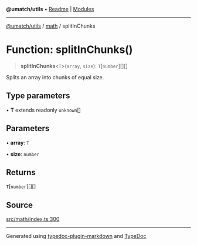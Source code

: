 **@umatch/utils** • [Readme](../../index.md) \| [Modules](../../modules.md)

***

[@umatch/utils](../../modules.md) / [math](../index.md) / splitInChunks

# Function: splitInChunks()

> **splitInChunks**\<`T`\>(`array`, `size`): `T`\[`number`\][][]

Splits an array into chunks of equal size.

## Type parameters

• **T** extends readonly `unknown`[]

## Parameters

• **array**: `T`

• **size**: `number`

## Returns

`T`\[`number`\][][]

## Source

[src/math/index.ts:300](https://github.com/umatch-oficial/utils/blob/7369e19/src/math/index.ts#L300)

***

Generated using [typedoc-plugin-markdown](https://www.npmjs.com/package/typedoc-plugin-markdown) and [TypeDoc](https://typedoc.org/)

